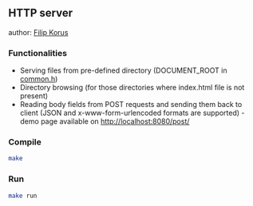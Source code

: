 ## HTTP server
author: [Filip Korus](https://github.com/filipkorus/)

### Functionalities
- Serving files from pre-defined directory (DOCUMENT_ROOT in [common.h](common.h))
- Directory browsing (for those directories where index.html file is not present)
- Reading body fields from POST requests and sending them back to client (JSON and x-www-form-urlencoded formats are supported) - demo page available on [http://localhost:8080/post/](www/post/index.html)

### Compile
```bash
make
```

### Run
```bash
make run
```
